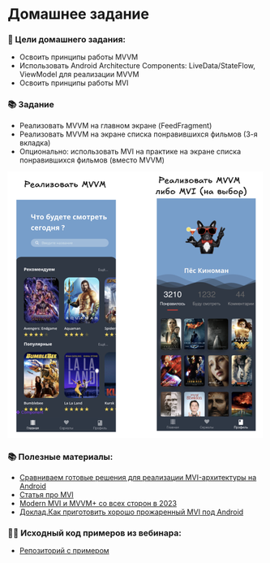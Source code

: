 # Домашнее задание

### 🎯 Цели домашнего задания:

- Освоить принципы работы MVVM
- Использовать Android Architecture Components: LiveData/StateFlow, ViewModel для реализации MVVM
- Освоить принципы работы MVI

### 📚 Задание

- Реализовать MVVM на главном экране (FeedFragment)
- Реализовать MVVM на экране списка понравившихся фильмов (3-я вкладка)
- Опционально: использовать MVI на практике на экране списка понравившихся фильмов (вместо MVVM)

![Описание домашнего задания](images/home_task_8.png)

### 📚 Полезные материалы:
- [Сравниваем готовые решения для реализации MVI-архитектуры на Android](https://habr.com/ru/companies/simbirsoft/articles/661185/)
- [Статья про MVI](https://swiderski.tech/2024-02-24-MVI/)
- [Modern MVI и MVVM+ со всех сторон в 2023](https://www.youtube.com/watch?v=Ly_uiB8kYs8)
- [Доклад.Как приготовить хорошо прожаренный MVI под Android](https://mobiusconf.com/archive/2018%20Moscow/talks/2b29ltvghmoyay0wyogwyo/)

### 👨‍💻 Исходный код примеров из вебинара:
- [Репозиторий с примером](https://github.com/AndroidStudentClub/MVI-Demo)



